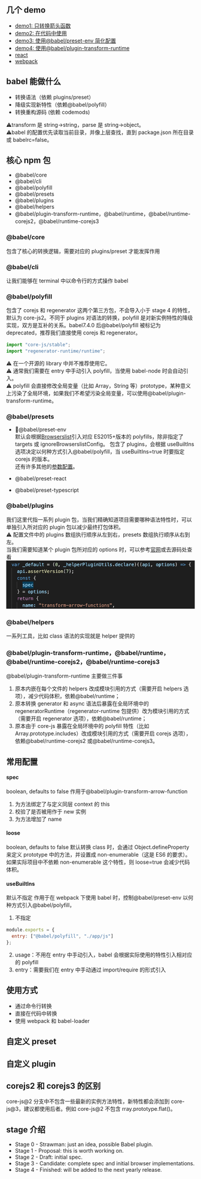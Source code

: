 ## 几个 demo

- [demo1: 只转换箭头函数](./src/demo1)
- [demo2: 在代码中使用](./src/demo2)
- [demo3: 使用@babel/preset-env 简化配置](./src/demo3)
- [demo4: 使用@babel/plugin-transform-runtime](./src/demo4)
- [react](./src/react)
- [webpack](./src/webpack)

## babel 能做什么

- 转换语法（依赖 plugins/preset）
- 降级实现新特性（依赖@babel/polyfill）
- 转换重构源码 (依赖 codemods)

⚠️transform 是 string->string，parse 是 string->object。  
⚠️babel 的配置优先读取当前目录，并像上层查找，直到 package.json 所在目录或 babelrc=false。

## 核心 npm 包

- @babel/core
- @babel/cli
- @babel/polyfill
- @babel/presets
- @babel/plugins
- @babel/helpers
- @babel/plugin-transform-runtime，@babel/runtime，@babel/runtime-corejs2，@babel/runtime-corejs3

### @babel/core

包含了核心的转换逻辑，需要对应的 plugins/preset 才能发挥作用

### @babel/cli

让我们能够在 terminal 中以命令行的方式操作 babel

### @babel/polyfill

包含了 corejs 和 regenerator 这两个第三方包，不会导入小于 stage 4 的特性，默认为 core-js2。不同于 plugins 对语法的转换，polyfill 是对新实例特性的降级实现，双方是互补的关系。babel7.4.0 后@babel/polyfill 被标记为 deprecated，推荐我们直接使用 corejs 和 regenerator。

```js
import "core-js/stable";
import "regenerator-runtime/runtime";
```

⚠️ 在一个开源的 library 中并不推荐使用它。  
⚠️ 通常我们需要在 entry 中手动引入 polyfill，当使用 babel-node 时会自动引入。  
⚠️ polyfill 会直接修改全局变量（比如 Array，String 等）prototype，某种意义上污染了全局环境，如果我们不希望污染全局变量，可以使用@babel/plugin-transform-runtime。

### @babel/presets

- 🌟@babel/preset-env  
  默认会根据[Browserslist](https://github.com/browserslist/browserslist#queries)引入对应 ES2015+版本的 polyfills，除非指定了 targets 或 ignoreBrowserslistConfig。
  包含了 plugins，会根据 useBuiltIns 选项决定以何种方式引入@babel/polyfill，当 useBuiltIns=true 时要指定 corejs 的版本。  
  还有许多其他的[参数配置](https://babeljs.io/docs/en/babel-preset-env#targets)。

- @babel/preset-react
- @babel/preset-typescript

### @babel/plugins

我们这里代指一系列 plugin 包，当我们精确知道项目需要哪种语法特性时，可以单独引入所对应的 plugin 包以减少最终打包体积。  
⚠️ 配置文件中的 plugins 数组执行顺序从左到右，presets 数组执行顺序从右到左。  
当我们需要知道某个 plugin 包所对应的 options 时，可以参考[官网](https://babeljs.io/docs/en/options)或去源码处查看
![1](./assets/1.jpg)

### @babel/helpers

一系列工具，比如 class 语法的实现就是 helper 提供的

### @babel/plugin-transform-runtime，@babel/runtime，@babel/runtime-corejs2，@babel/runtime-corejs3

@babel/plugin-transform-runtime 主要做三件事

1. 原本内嵌在每个文件的 helpers 改成模块引用的方式（需要开启 helpers 选项），减少代码体积，依赖@babel/runtime；
2. 原本转换 generator 和 async 语法后暴露在全局环境中的 regeneratorRuntime（regenerator-runtime 包提供）改为模块引用的方式（需要开启 regenerator 选项），依赖@babel/runtime；
3. 原本由于 core-js 暴露在全局环境中的 polyfill 特性（比如 Array.prototype.includes）改成模块引用的方式（需要开启 corejs 选项），依赖@babel/runtime-corejs2 或@babel/runtime-corejs3。

## 常用配置

#### spec

boolean, defaults to false
作用于@babel/plugin-transform-arrow-function

1. 为方法绑定了与定义同层 context 的 this
2. 校验了是否被用作于 new 实例
3. 为方法增加了 name

#### loose

boolean, defaults to false
默认转换 class 时，会通过 Object.defineProperty 来定义 prototype 中的方法，并设置成 non-enumerable（这是 ES6 的要求）。如果实际项目中不依赖 non-enumerable 这个特性，则 loose=true 会减少代码体积。

#### useBuiltIns

默认不指定
作用于在 webpack 下使用 babel 时，控制@babel/preset-env 以何种方式引入@babel/polyfill，

1. 不指定

```js
module.exports = {
  entry: ["@babel/polyfill", "./app/js"]
};
```

2. usage：不用在 entry 中手动引入，babel 会根据实际使用的特性引入相对应的 polyfill
3. entry：需要我们在 entry 中手动通过 import/require 的形式引入

## 使用方式

- 通过命令行转换
- 直接在代码中转换
- 使用 webpack 和 babel-loader

## 自定义 preset

## 自定义 plugin

## corejs2 和 corejs3 的区别

core-js@2 分支中不包含一些最新的实例方法特性，新特性都会添加到 core-js@3，建议都使用后者。例如 core-js@2 不包含 rray.prototype.flat()。

## stage 介绍

- Stage 0 - Strawman: just an idea, possible Babel plugin.
- Stage 1 - Proposal: this is worth working on.
- Stage 2 - Draft: initial spec.
- Stage 3 - Candidate: complete spec and initial browser implementations.
- Stage 4 - Finished: will be added to the next yearly release.
